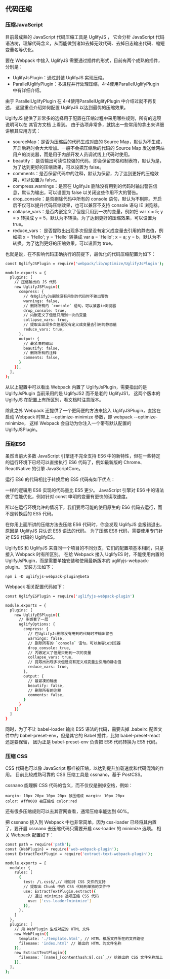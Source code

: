 ## 代码压缩

### 压缩JavaScript

目前最成熟的 JavaScript 代码压缩工具是 UglifyJS ， 它会分析 JavaScript 代码语法树，理解代码含义，从而能做到诸如去掉无效代码、去掉日志输出代码、缩短变量名等优化。

要在 Webpack 中接入 UglifyJS 需要通过插件的形式，目前有两个成熟的插件，分别是：

- UglifyJsPlugin：通过封装 UglifyJS 实现压缩。
- ParallelUglifyPlugin：多进程并行处理压缩，4-4使用ParallelUglifyPlugin 中有详细介绍。

由于 ParallelUglifyPlugin 在 4-4使用ParallelUglifyPlugin 中介绍过就不再复述， 这里重点介绍如何配置 UglifyJS 以达到最优的压缩效果。

UglifyJS 提供了非常多的选择用于配置在压缩过程中采用哪些规则，所有的选项说明可以在 其官方文档 上看到。 由于选项非常多，就挑出一些常用的拿出来详细讲解其应用方式：

- sourceMap：是否为压缩后的代码生成对应的 Source Map，默认为不生成，开启后耗时会大大增加。一般不会把压缩后的代码的 Source Map 发送给网站用户的浏览器，而是用于内部开发人员调试线上代码时使用。
- beautify： 是否输出可读性较强的代码，即会保留空格和制表符，默认为是，为了达到更好的压缩效果，可以设置为 false。
- comments：是否保留代码中的注释，默认为保留，为了达到更好的压缩效果，可以设置为 false。
- compress.warnings：是否在 UglifyJs 删除没有用到的代码时输出警告信息，默认为输出，可以设置为 false 以关闭这些作用不大的警告。
- drop_console：是否剔除代码中所有的 console 语句，默认为不剔除。开启后不仅可以提升代码压缩效果，也可以兼容不支持 console 语句 IE 浏览器。
- collapse_vars：是否内嵌定义了但是只用到一次的变量，例如把 var x = 5; y = x 转换成 y = 5，默认为不转换。为了达到更好的压缩效果，可以设置为 true。
- reduce_vars： 是否提取出出现多次但是没有定义成变量去引用的静态值，例如把 x = 'Hello'; y = 'Hello' 转换成 var a = 'Hello'; x = a; y = b，默认为不转换。为了达到更好的压缩效果，可以设置为 true。

也就是说，在不影响代码正确执行的前提下，最优化的代码压缩配置为如下：

```bash
const UglifyJSPlugin = require('webpack/lib/optimize/UglifyJsPlugin');

module.exports = {
  plugins: [
    // 压缩输出的 JS 代码
    new UglifyJSPlugin({
      compress: {
        // 在UglifyJs删除没有用到的代码时不输出警告
        warnings: false,
        // 删除所有的 `console` 语句，可以兼容ie浏览器
        drop_console: true,
        // 内嵌定义了但是只用到一次的变量
        collapse_vars: true,
        // 提取出出现多次但是没有定义成变量去引用的静态值
        reduce_vars: true,
      },
      output: {
        // 最紧凑的输出
        beautify: false,
        // 删除所有的注释
        comments: false,
      }
    }),
  ],
};
```
从以上配置中可以看出 Webpack 内置了 UglifyJsPlugin，需要指出的是 UglifyJsPlugin 当前采用的是 UglifyJS2 而不是老的 UglifyJS1， 这两个版本的 UglifyJS 在配置上有所区别，看文档时注意版本。

除此之外 Webpack 还提供了一个更简便的方法来接入 UglifyJSPlugin，直接在启动 Webpack 时带上 --optimize-minimize 参数，即 webpack --optimize-minimize， 这样 Webpack 会自动为你注入一个带有默认配置的 UglifyJSPlugin。


### 压缩ES6

虽然当前大多数 JavaScript 引擎还不完全支持 ES6 中的新特性，但在一些特定的运行环境下已经可以直接执行 ES6 代码了，例如最新版的 Chrome、ReactNative 的引擎 JavaScriptCore。

运行 ES6 的代码相比于转换后的 ES5 代码有如下优点：

一样的逻辑用 ES6 实现的代码量比 ES5 更少。
JavaScript 引擎对 ES6 中的语法做了性能优化，例如针对 const 申明的变量有更快的读取速度。

所以在运行环境允许的情况下，我们要尽可能的使用原生的 ES6 代码去运行，而不是转换后的 ES5 代码。

在你用上面所讲的压缩方法去压缩 ES6 代码时，你会发现 UglifyJS 会报错退出，原因是 UglifyJS 只认识 ES5 语法的代码。 为了压缩 ES6 代码，需要使用专门针对 ES6 代码的 UglifyES。

UglifyES 和 UglifyJS 来自同一个项目的不同分支，它们的配置项基本相同，只是接入 Webpack 时有所区别。 在给 Webpack 接入 UglifyES 时，不能使用内置的 UglifyJsPlugin，而是需要单独安装和使用最新版本的 uglifyjs-webpack-plugin。 安装方法如下：

    npm i -D uglifyjs-webpack-plugin@beta

Webpack 相关配置代码如下：
```bash
const UglifyESPlugin = require('uglifyjs-webpack-plugin')

module.exports = {
  plugins: [
    new UglifyESPlugin({
      // 多嵌套了一层
      uglifyOptions: {
        compress: {
          // 在UglifyJs删除没有用到的代码时不输出警告
          warnings: false,
          // 删除所有的 `console` 语句，可以兼容ie浏览器
          drop_console: true,
          // 内嵌定义了但是只用到一次的变量
          collapse_vars: true,
          // 提取出出现多次但是没有定义成变量去引用的静态值
          reduce_vars: true,
        },
        output: {
          // 最紧凑的输出
          beautify: false,
          // 删除所有的注释
          comments: false,
        }
      }
    })
  ]
}
```
同时，为了不让 babel-loader 输出 ES5 语法的代码，需要去掉 .babelrc 配置文件中的 babel-preset-env，但是其它的 Babel 插件，比如 babel-preset-react 还是要保留， 因为正是 babel-preset-env 负责把 ES6 代码转换为 ES5 代码。

### 压缩 CSS

CSS 代码也可以像 JavaScript 那样被压缩，以达到提升加载速度和代码混淆的作用。 目前比较成熟可靠的 CSS 压缩工具是 cssnano，基于 PostCSS。

cssnano 能理解 CSS 代码的含义，而不仅仅是删掉空格，例如：

    margin: 10px 20px 10px 20px 被压缩成 margin: 10px 20px
    color: #ff0000 被压缩成 color:red

还有很多压缩规则可以去其官网查看，通常压缩率能达到 60%。

把 cssnano 接入到 Webpack 中也非常简单，因为 css-loader 已经将其内置了，要开启 cssnano 去压缩代码只需要开启 css-loader 的 minimize 选项。 相关 Webpack 配置如下：
```bash
const path = require('path');
const {WebPlugin} = require('web-webpack-plugin');
const ExtractTextPlugin = require('extract-text-webpack-plugin');

module.exports = {
  module: {
    rules: [
      {
        test: /\.css$/,// 增加对 CSS 文件的支持
        // 提取出 Chunk 中的 CSS 代码到单独的文件中
        use: ExtractTextPlugin.extract({
          // 通过 minimize 选项压缩 CSS 代码
          use: ['css-loader?minimize']
        }),
      },
    ]
  },
  plugins: [
    // 用 WebPlugin 生成对应的 HTML 文件
    new WebPlugin({
      template: './template.html', // HTML 模版文件所在的文件路径
      filename: 'index.html' // 输出的 HTML 的文件名称
    }),
    new ExtractTextPlugin({
      filename: `[name]_[contenthash:8].css`,// 给输出的 CSS 文件名称加上 Hash 值
    }),
  ],
};
```